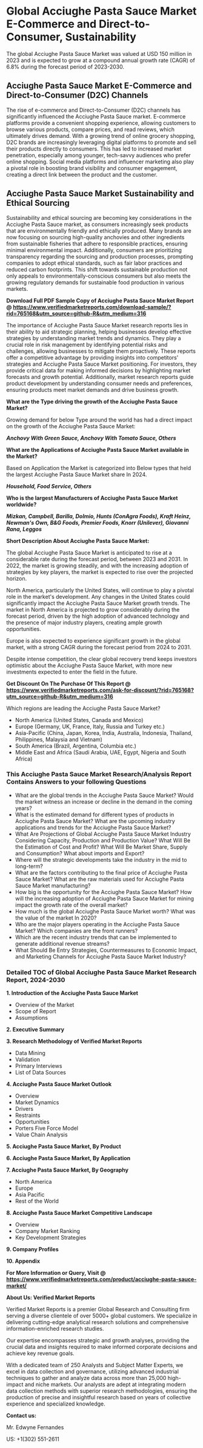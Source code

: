 <h1>Global Acciughe Pasta Sauce Market E-Commerce and Direct-to-Consumer, Sustainability</h1><p class=""><p>The global Acciughe Pasta Sauce Market was valued at USD 150 million in 2023 and is expected to grow at a compound annual growth rate (CAGR) of 6.8% during the forecast period of 2023-2030.</p><h2>Acciughe Pasta Sauce Market E-Commerce and Direct-to-Consumer (D2C) Channels</h2><p>The rise of e-commerce and Direct-to-Consumer (D2C) channels has significantly influenced the Acciughe Pasta Sauce market. E-commerce platforms provide a convenient shopping experience, allowing customers to browse various products, compare prices, and read reviews, which ultimately drives demand. With a growing trend of online grocery shopping, D2C brands are increasingly leveraging digital platforms to promote and sell their products directly to consumers. This has led to increased market penetration, especially among younger, tech-savvy audiences who prefer online shopping. Social media platforms and influencer marketing also play a pivotal role in boosting brand visibility and consumer engagement, creating a direct link between the product and the customer.<h2>Acciughe Pasta Sauce Market Sustainability and Ethical Sourcing</h2><p>Sustainability and ethical sourcing are becoming key considerations in the Acciughe Pasta Sauce market, as consumers increasingly seek products that are environmentally friendly and ethically produced. Many brands are now focusing on sourcing high-quality anchovies and other ingredients from sustainable fisheries that adhere to responsible practices, ensuring minimal environmental impact. Additionally, consumers are prioritizing transparency regarding the sourcing and production processes, prompting companies to adopt ethical standards, such as fair labor practices and reduced carbon footprints. This shift towards sustainable production not only appeals to environmentally-conscious consumers but also meets the growing regulatory demands for sustainable food production in various markets.</p></p><p class=""><strong>Download Full PDF Sample Copy of Acciughe Pasta Sauce Market Report @ <a href="https://www.verifiedmarketreports.com/download-sample/?rid=765168&utm_source=github-R&utm_medium=316" target="_blank">https://www.verifiedmarketreports.com/download-sample/?rid=765168&utm_source=github-R&utm_medium=316</a></strong></p><p>The importance of&nbsp;Acciughe Pasta Sauce Market research reports lies in their ability to aid strategic planning, helping businesses develop effective strategies by understanding market trends and dynamics. They play a crucial role in risk management by identifying potential risks and challenges, allowing businesses to mitigate them proactively. These reports offer a competitive advantage by providing insights into competitors' strategies and Acciughe Pasta Sauce Market positioning. For investors, they provide critical data for making informed decisions by highlighting market forecasts and growth potential. Additionally, market research reports guide product development by understanding consumer needs and preferences, ensuring products meet market demands and drive business growth.</p><p><strong>What are the&nbsp;Type driving the growth of the Acciughe Pasta Sauce Market?</strong></p><p id="" class="">Growing demand for below Type around the world has had a direct impact on the growth of the Acciughe Pasta Sauce Market:</p><p class=""><em><strong>Anchovy With Green Sauce, Anchovy With Tomato Sauce, Others</strong></em></p><p class=""><strong>What are the&nbsp;Applications&nbsp;of Acciughe Pasta Sauce Market available in the Market?</strong></p><p id="" class="">Based on Application the Market is categorized into Below types that held the largest Acciughe Pasta Sauce Market share In 2024.</p><p class=""><em><strong>Household, Food Service, Others</strong></em></p><p class=""><strong>Who is the largest Manufacturers of Acciughe Pasta Sauce Market worldwide?</strong></p><p><em><strong>Mizkan, Campbell, Barilla, Dolmio, Hunts (ConAgra Foods), Kraft Heinz, Newman's Own, B&G Foods, Premier Foods, Knorr (Unilever), Giovanni Rana, Leggos</strong></em></p><p id="" class=""><strong>Short Description About Acciughe Pasta Sauce Market:</strong></p><p>The global Acciughe Pasta Sauce Market is anticipated to rise at a considerable rate during the forecast period, between 2023 and 2031. In 2022, the market is growing steadily, and with the increasing adoption of strategies by key players, the market is expected to rise over the projected horizon.</p><p>North America, particularly the United States, will continue to play a pivotal role in the market's development. Any changes in the United States could significantly impact the Acciughe Pasta Sauce Market growth trends. The market in North America is projected to grow considerably during the forecast period, driven by the high adoption of advanced technology and the presence of major industry players, creating ample growth opportunities.</p><p>Europe is also expected to experience significant growth in the global market, with a strong CAGR during the forecast period from 2024 to 2031.</p><p>Despite intense competition, the clear global recovery trend keeps investors optimistic about the Acciughe Pasta Sauce Market, with more new investments expected to enter the field in the future.</p><p id="" class=""><strong>Get Discount On The Purchase Of This Report @ <a href="https://www.verifiedmarketreports.com/ask-for-discount/?rid=765168?utm_source=github-R&utm_medium=316" target="_blank">https://www.verifiedmarketreports.com/ask-for-discount/?rid=765168?utm_source=github-R&utm_medium=316</a></strong></p><p class="">Which regions are leading the Acciughe Pasta Sauce Market?</p><ul><li>North America (United States, Canada and Mexico)</li><li>Europe (Germany, UK, France, Italy, Russia and Turkey etc.)</li><li>Asia-Pacific (China, Japan, Korea, India, Australia, Indonesia, Thailand, Philippines, Malaysia and Vietnam)</li><li>South America (Brazil, Argentina, Columbia etc.)</li><li>Middle East and Africa (Saudi Arabia, UAE, Egypt, Nigeria and South Africa)</li></ul><h3 id="" class="">This Acciughe Pasta Sauce Market Research/Analysis Report Contains Answers to your following Questions</h3><ul><li>What are the global trends in the Acciughe Pasta Sauce Market? Would the market witness an increase or decline in the demand in the coming years?</li><li>What is the estimated demand for different types of products in Acciughe Pasta Sauce Market? What are the upcoming industry applications and trends for the Acciughe Pasta Sauce Market?</li><li>What Are Projections of Global Acciughe Pasta Sauce Market Industry Considering Capacity, Production and Production Value? What Will Be the Estimation of Cost and Profit? What Will Be Market Share, Supply and Consumption? What about imports and Export?</li><li>Where will the strategic developments take the industry in the mid to long-term?</li><li>What are the factors contributing to the final price of Acciughe Pasta Sauce Market? What are the raw materials used for Acciughe Pasta Sauce Market manufacturing?</li><li>How big is the opportunity for the Acciughe Pasta Sauce Market? How will the increasing adoption of Acciughe Pasta Sauce Market for mining impact the growth rate of the overall market?</li><li>How much is the global Acciughe Pasta Sauce Market worth? What was the value of the market In 2020?</li><li>Who are the major players operating in the Acciughe Pasta Sauce Market? Which companies are the front runners?</li><li>Which are the recent industry trends that can be implemented to generate additional revenue streams?</li><li>What Should Be Entry Strategies, Countermeasures to Economic Impact, and Marketing Channels for Acciughe Pasta Sauce Market Industry?</li></ul><h3 id="" class="">Detailed TOC of Global Acciughe Pasta Sauce Market Research Report, 2024-2030</h3><p id="" class=""><strong>1. Introduction of the Acciughe Pasta Sauce Market</strong></p><ul><li>Overview of the Market</li><li>Scope of Report</li><li>Assumptions</li></ul><p id="" class=""><strong>2. Executive Summary</strong></p><p id="" class=""><strong>3. Research Methodology of Verified Market Reports</strong></p><ul><li>Data Mining</li><li>Validation</li><li>Primary Interviews</li><li>List of Data Sources</li></ul><p id="" class=""><strong>4. Acciughe Pasta Sauce Market Outlook</strong></p><ul><li>Overview</li><li>Market Dynamics</li><li>Drivers</li><li>Restraints</li><li>Opportunities</li><li>Porters Five Force Model</li><li>Value Chain Analysis</li></ul><p id="" class=""><strong>5. Acciughe Pasta Sauce Market, By Product</strong></p><p id="" class=""><strong>6. Acciughe Pasta Sauce Market, By Application</strong></p><p id="" class=""><strong>7. Acciughe Pasta Sauce Market, By Geography</strong></p><ul><li>North America</li><li>Europe</li><li>Asia Pacific</li><li>Rest of the World</li></ul><p id="" class=""><strong>8. Acciughe Pasta Sauce Market Competitive Landscape</strong></p><ul><li>Overview</li><li>Company Market Ranking</li><li>Key Development Strategies</li></ul><p id="" class=""><strong>9. Company Profiles</strong></p><p id="" class=""><strong>10. Appendix</strong></p><p id="" class=""><strong>For More Information or Query, Visit @ <a href="https://www.verifiedmarketreports.com/product/acciughe-pasta-sauce-market/" target="_blank">https://www.verifiedmarketreports.com/product/acciughe-pasta-sauce-market/</a></strong></p><p id="" class=""><strong>About Us: Verified Market Reports</strong></p><p id="" class="">Verified Market Reports is a premier Global Research and Consulting firm serving a diverse clientele of over 5000+ global customers. We specialize in delivering cutting-edge analytical research solutions and comprehensive information-enriched research studies.</p><p id="" class="">Our expertise encompasses strategic and growth analyses, providing the crucial data and insights required to make informed corporate decisions and achieve key revenue goals.</p><p id="" class="">With a dedicated team of 250 Analysts and Subject Matter Experts, we excel in data collection and governance, utilizing advanced industrial techniques to gather and analyze data across more than 25,000 high-impact and niche markets. Our analysts are adept at integrating modern data collection methods with superior research methodologies, ensuring the production of precise and insightful research based on years of collective experience and specialized knowledge.</p><p id="" class=""><strong>Contact us:</strong></p><p id="" class="">Mr. Edwyne Fernandes</p><p id="" class="">US: +1(302) 551-2611</p>